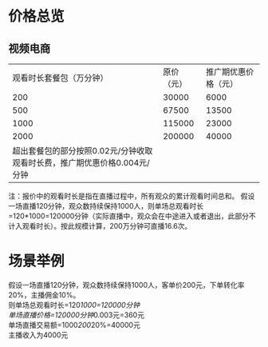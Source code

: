 # 价格总览

## 视频电商
<table>
<tr>
    <td>观看时长套餐包（万分钟）<br/>
    <td>原价（元）</td>
    <td>推广期优惠价格（元）</td>
</tr>
<tr>
    <td>200<br/>
    <td>30000</td>
    <td>6000</td>
</tr>
<tr>
    <td>500</td>
    <td>67500</td>
    <td>13500</td>
</tr>
<tr>
    <td>1000</td>
    <td>115000</td>
    <td>23000</td>
</tr>
<tr>
    <td>2000</td>
    <td>200000</td>
    <td>40000</td>
</tr>
<tr>
    <td>超出套餐包的部分按照0.02元/分钟收取观看时长费，推广期优惠价格0.004元/分钟</td>
</tr>
</table>
注：报价中的观看时长是指在直播过程中，所有观众的累计观看时间总和。  
假设一场直播120分钟，观众数持续保持1000人，则单场总观看时长=120*1000=120000分钟（实际直播中，观众会在中途进入或者退出，此部分不计入观看时长）。按此规模计算，200万分钟可直播16.6次。

# 场景举例
假设一场直播120分钟，观众数持续保持1000人，客单价200元，下单转化率20%，主播佣金10%。  
则单场总观看时长=120*1000=120000分钟  
单场直播价格=120000分钟*0.003元=360元  
单场直播交易额=1000*200*20%=40000元  
主播收入为4000元  
